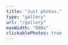 ```yaml
---
title: "Just photos."
type: "gallery"
url: "/gallery"
maxWidth: "800x"
clickablePhotos: true
---
```


